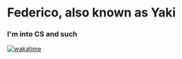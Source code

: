 <h1 >
  Federico, also known as Yaki
</h1>
<h3>I'm into CS and such</h3>

[![wakatime](https://wakatime.com/badge/user/762da01d-e809-4730-9d6e-3b51119f5363.svg)](https://wakatime.com/@762da01d-e809-4730-9d6e-3b51119f5363)

